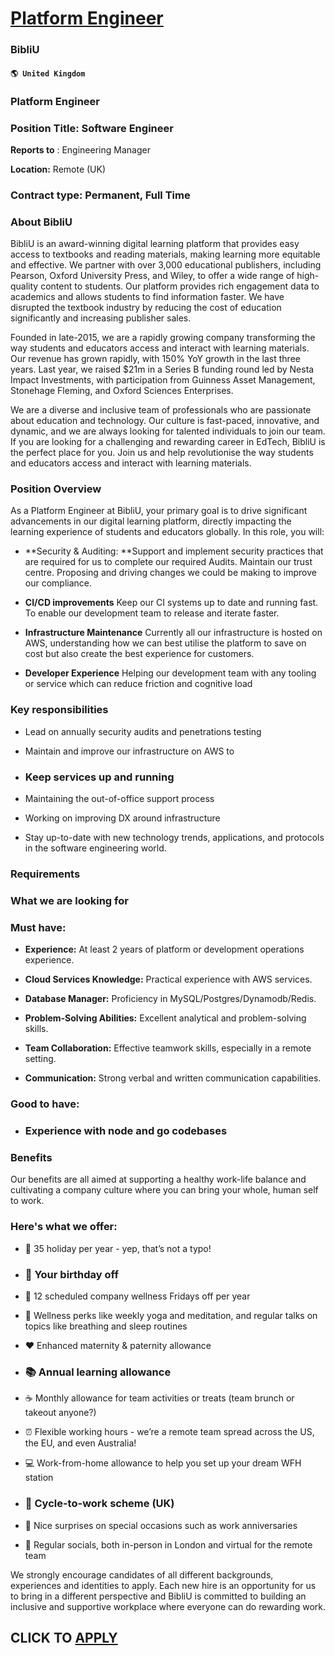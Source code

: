 # [Platform Engineer](https://www.remotewlb.com/apply/platform-engineer-70879)  
### BibliU  
#### `🌎 United Kingdom`  

### Platform Engineer

### Position Title: Software Engineer

 **Reports to** : Engineering Manager

 **Location:** Remote (UK)

### Contract type: Permanent, Full Time

### About BibliU

BibliU is an award-winning digital learning platform that provides easy access to textbooks and reading materials, making learning more equitable and effective. We partner with over 3,000 educational publishers, including Pearson, Oxford University Press, and Wiley, to offer a wide range of high-quality content to students. Our platform provides rich engagement data to academics and allows students to find information faster. We have disrupted the textbook industry by reducing the cost of education significantly and increasing publisher sales.

Founded in late-2015, we are a rapidly growing company transforming the way students and educators access and interact with learning materials. Our revenue has grown rapidly, with 150% YoY growth in the last three years. Last year, we raised $21m in a Series B funding round led by Nesta Impact Investments, with participation from Guinness Asset Management, Stonehage Fleming, and Oxford Sciences Enterprises.

We are a diverse and inclusive team of professionals who are passionate about education and technology. Our culture is fast-paced, innovative, and dynamic, and we are always looking for talented individuals to join our team. If you are looking for a challenging and rewarding career in EdTech, BibliU is the perfect place for you. Join us and help revolutionise the way students and educators access and interact with learning materials.

### Position Overview

As a Platform Engineer at BibliU, your primary goal is to drive significant advancements in our digital learning platform, directly impacting the learning experience of students and educators globally. In this role, you will:

  *  **Security & Auditing: **Support and implement security practices that are required for us to complete our required Audits. Maintain our trust centre. Proposing and driving changes we could be making to improve our compliance. 

  * **CI/CD improvements** Keep our CI systems up to date and running fast. To enable our development team to release and iterate faster.

  *  **Infrastructure Maintenance** Currently all our infrastructure is hosted on AWS, understanding how we can best utilise the platform to save on cost but also create the best experience for customers. 

  * **Developer Experience** Helping our development team with any tooling or service which can reduce friction and cognitive load

### Key responsibilities

  * Lead on annually security audits and penetrations testing

  * Maintain and improve our infrastructure on AWS to 

  * ### Keep services up and running

  * Maintaining the out-of-office support process

  * Working on improving DX around infrastructure

  * Stay up-to-date with new technology trends, applications, and protocols in the software engineering world.

### Requirements

### What we are looking for

### Must have:

  *  **Experience:** At least 2 years of platform or development operations experience.

  *  **Cloud Services Knowledge:** Practical experience with AWS services.

  *  **Database Manager:** Proficiency in MySQL/Postgres/Dynamodb/Redis.

  *  **Problem-Solving Abilities:** Excellent analytical and problem-solving skills.

  *  **Team Collaboration:** Effective teamwork skills, especially in a remote setting.

  *  **Communication:** Strong verbal and written communication capabilities.

### Good to have:

  * ### Experience with node and go codebases

### Benefits

Our benefits are all aimed at supporting a healthy work-life balance and cultivating a company culture where you can bring your whole, human self to work.

### Here's what we offer:

  * 🌴 35 holiday per year - yep, that’s not a typo!

  * ### 🎂 Your birthday off

  * 🌱 12 scheduled company wellness Fridays off per year

  * 🧘 Wellness perks like weekly yoga and meditation, and regular talks on topics like breathing and sleep routines

  * ❤️ Enhanced maternity & paternity allowance

  * ### 📚 Annual learning allowance

  * ☕ Monthly allowance for team activities or treats (team brunch or takeout anyone?)

  * ⏰ Flexible working hours - we’re a remote team spread across the US, the EU, and even Australia!

  * 💻 Work-from-home allowance to help you set up your dream WFH station

  * ### 🚴 Cycle-to-work scheme (UK)

  * 💝 Nice surprises on special occasions such as work anniversaries

  * 🥳 Regular socials, both in-person in London and virtual for the remote team

We strongly encourage candidates of all different backgrounds, experiences and identities to apply. Each new hire is an opportunity for us to bring in a different perspective and BibliU is committed to building an inclusive and supportive workplace where everyone can do rewarding work.

  
## CLICK TO [APPLY](https://www.remotewlb.com/apply/platform-engineer-70879)

